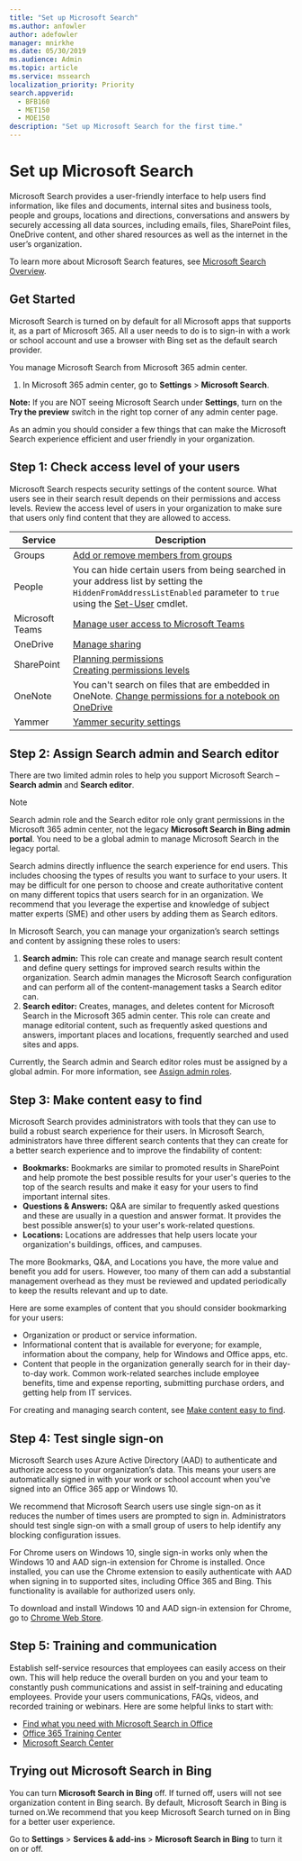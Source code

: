 ```yaml
---
title: "Set up Microsoft Search"
ms.author: anfowler
author: adefowler
manager: mnirkhe
ms.date: 05/30/2019
ms.audience: Admin
ms.topic: article
ms.service: mssearch
localization_priority: Priority
search.appverid:
  - BFB160
  - MET150
  - MOE150
description: "Set up Microsoft Search for the first time."
---
```


# Set up Microsoft Search

Microsoft Search provides a user-friendly interface to help users find information, like files and documents, internal sites and business tools, people and groups, locations and directions, conversations and answers by securely accessing all data sources, including emails, files, SharePoint files, OneDrive content, and other shared resources as well as the internet in the user’s organization.

To learn more about Microsoft Search features, see [Microsoft Search Overview](overview-microsoft-search.md).

## Get Started

Microsoft Search is turned on by default for all Microsoft apps that supports it, as a part of Microsoft 365. All a user needs to do is to sign-in with a work or school account and use a browser with Bing set as the default search provider.

You manage Microsoft Search from Microsoft 365 admin center.

1. In Microsoft 365 admin center, go to **Settings** > **Microsoft Search**.

**Note:** If you are NOT seeing Microsoft Search under **Settings**, turn on the **Try the preview** switch in the right top corner of any admin center page.

As an admin you should consider a few things that can make the Microsoft Search experience efficient and user friendly in your organization.

## Step 1: Check access level of your users

Microsoft Search respects security settings of the content source. What users see in their search result depends on their permissions and access levels. Review the access level of users in your organization to make sure that users only find content that they are allowed to access.

| Service         | Description                                                                                                                                                                                                                                         |
| --------------- | --------------------------------------------------------------------------------------------------------------------------------------------------------------------------------------------------------------------------------------------------- |
| Groups          | [Add or remove members from groups](https://docs.microsoft.com/office365/admin/create-groups/add-or-remove-members-from-groups)                                                                                                                     |
| People          | You can hide certain users from being searched in your address list by setting the `HiddenFromAddressListEnabled` parameter to `true` using the [Set-User](https://docs.microsoft.com/powershell/module/exchange/users-and-groups/set-user) cmdlet. |
| Microsoft Teams | [Manage user access to Microsoft Teams](https://docs.microsoft.com/microsoftteams/user-access)                                                                                                                                                      |
| OneDrive        | [Manage sharing](https://docs.microsoft.com/OneDrive/manage-sharing)                                                                                                                                                                                |
| SharePoint      | [Planning permissions](https://docs.microsoft.com/en-us/sharepoint/plan-your-permissions-strategy)<br> [Creating permissions levels](https://docs.microsoft.com/en-us/sharepoint/how-to-create-and-edit-permission-levels)                          |
| OneNote         | You can't search on files that are embedded in OneNote. [Change permissions for a notebook on OneDrive](https://support.office.com/article/B9600CCF-045A-40E6-9913-4A7EB02869A5)                                                                    |
| Yammer          | [Yammer security settings](https://docs.microsoft.com/Yammer/manage-security-and-compliance/yammer-security-settings)                                                                                                                               |

## Step 2: Assign Search admin and Search editor

There are two limited admin roles to help you support Microsoft Search – **Search admin** and **Search editor**.

> [!NOTE]
> Search admin role and the Search editor role only grant permissions in the Microsoft 365 admin center, not the legacy **Microsoft Search in Bing admin portal**. You need to be a global admin to manage Microsoft Search in the legacy portal.

Search admins directly influence the search experience for end users. This includes choosing the types of results you want to surface to your users. It may be difficult for one person to choose and create authoritative content on many different topics that users search for in an organization. We recommend that you leverage the expertise and knowledge of subject matter experts (SME) and other users by adding them as Search editors.

In Microsoft Search, you can manage your organization’s search settings and content by assigning these roles to users:

1. **Search admin:** This role can create and manage search result content and define query settings for improved search results within the organization. Search admin manages the Microsoft Search configuration and can perform all of the content-management tasks a Search editor can.
2. **Search editor:** Creates, manages, and deletes content for Microsoft Search in the Microsoft 365 admin center. This role can create and manage editorial content, such as frequently asked questions and answers, important places and locations, frequently searched and used sites and apps.

Currently, the Search admin and Search editor roles must be assigned by a global admin. For more information, see [Assign admin roles](https://docs.microsoft.com/en-us/office365/admin/add-users/assign-admin-roles?view=o365-worldwide).

## Step 3: Make content easy to find

Microsoft Search provides administrators with tools that they can use to build a robust search experience for their users. In Microsoft Search, administrators have three different search contents that they can create for a better search experience and to improve the findability of content:

- **Bookmarks:** Bookmarks are similar to promoted results in SharePoint and help promote the best possible results for your user's queries to the top of the search results and make it easy for your users to find important internal sites.
- **Questions & Answers:** Q&A are similar to frequently asked questions and these are usually in a question and answer format. It provides the best possible answer(s) to your user's work-related questions.
- **Locations:** Locations are addresses that help users locate your organization's buildings, offices, and campuses.

The more Bookmarks, Q&A, and Locations you have, the more value and benefit you add for users. However, too many of them can add a substantial management overhead as they must be reviewed and updated periodically to keep the results relevant and up to date.

Here are some examples of content that you should consider bookmarking for your users:

- Organization or product or service information.
- Informational content that is available for everyone; for example, information about the company, help for Windows and Office apps, etc.
- Content that people in the organization generally search for in their day-to-day work. Common work-related searches include employee benefits, time and expense reporting, submitting purchase orders, and getting help from IT services.

For creating and managing search content, see [Make content easy to find](make-content-easy-to-find.md).

## Step 4: Test single sign-on

Microsoft Search uses Azure Active Directory (AAD) to authenticate and authorize access to your organization’s data. This means your users are automatically signed in with your work or school account when you've signed into an Office 365 app or Windows 10.

We recommend that Microsoft Search users use single sign-on as it reduces the number of times users are prompted to sign in. Administrators should test single sign-on with a small group of users to help identify any blocking configuration issues.

For Chrome users on Windows 10, single sign-in works only when the Windows 10 and AAD sign-in extension for Chrome is installed. Once installed, you can use the Chrome extension to easily authenticate with AAD when signing in to supported sites, including Office 365 and Bing. This functionality is available for authorized users only.

To download and install Windows 10 and AAD sign-in extension for Chrome, go to [Chrome Web Store](https://go.microsoft.com/fwlink/?linkid=2090961).

## Step 5: Training and communication

Establish self-service resources that employees can easily access on their own. This will help reduce the overall burden on you and your team to constantly push communications and assist in self-training and educating employees. Provide your users communications, FAQs, videos, and recorded training or webinars. Here are some helpful links to start with:

- [Find what you need with Microsoft Search in Office](https://support.office.com/article/find-what-you-need-with-microsoft-search-in-office-2457d4d8-48a8-4ad4-ab89-5a0657aa8446?ui=en-US&rs=en-US&ad=US)
- [Office 365 Training Center](https://support.office.com/office-training-center)
- [Microsoft Search Center](https://support.office.com/en-us/article/-working-title-microsoft-search-center-b8bf5a2c-7515-40a9-9a6a-b8ed382c86bc?ui=en-US&rs=en-US&ad=US)

## Trying out Microsoft Search in Bing

You can turn **Microsoft Search in Bing** off. If turned off, users will not see organization content in Bing search. By default, Microsoft Search in Bing is turned on.We recommend that you keep Microsoft Search turned on in Bing for a better user experience.

Go to **Settings** > **Services & add-ins** > **Microsoft Search in Bing** to turn it on or off.
